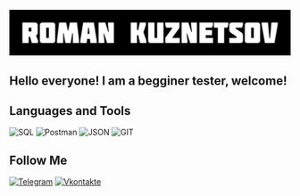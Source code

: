 ![header](https://github.com/Roman-0993/Roman-0993/blob/main/assets/Roman-Kuznetsov-30-08-2024.png)

## Hello everyone! I am a begginer tester, welcome!

## Languages and Tools
![SQL](https://img.shields.io/badge/-SQL-090909?style=for-the-badge&logo=dart&logoColor=097CDB)
![Postman](https://img.shields.io/badge/-Postman-090909?style=for-the-badge&logo=Postman&logoColor=E9D54D)
![JSON](https://img.shields.io/badge/-JSON-090909?style=for-the-badge&logo=JSON&logoColor=E9D54D)
![GIT](https://img.shields.io/badge/-GIT-090909?style=for-the-badge&logo=GIT&logoColor=F8C52C)

## Follow Me
[![Telegram](https://img.shields.io/badge/-Telegram-090909?style=for-the-badge&logo=telegram&logoColor=27A0D9)](https://t.me/Roman_Sergeevich93)
[![Vkontakte](https://img.shields.io/badge/-Vkontakte-090909?style=for-the-badge&logo=Vk&logoColor=4F7DB3)](https://vk.com/id776228287)

